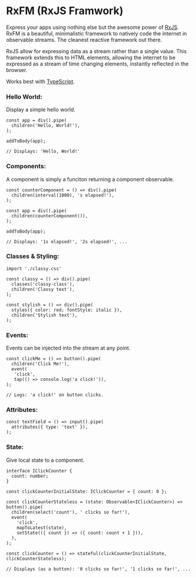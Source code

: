 # RxFM (RxJS Framwork)

Express your apps using nothing else but the awesome power of [RxJS](https://github.com/ReactiveX/rxjs). RxFM is a beautiful, minimalistic framework to natively code the internet in observable streams. The cleanest reactive framework out there.

RxJS allow for expressing data as a stream rather than a single value. This framework extends this to HTML elements, allowing the internet to be expressed as a stream of time changing elements, instantly reflected in the browser.

Works best with [TypeScript](https://www.typescriptlang.org/).

### Hello World:
Display a simple hello world.
```
const app = div().pipe(
  children('Hello, World!'),
);

addToBody(app);

// Displays: 'Hello, World!'
```

### Components:
A component is simply a funciton returning a component observable.
```
const counterComponent = () => div().pipe(
  children(interval(1000), 's elapsed!'),
);

const app = div().pipe(
  children(counterComponent()),
);

addToBody(app);

// Displays: '1s elapsed!', '2s elapsed!', ...
```

### Classes & Styling:
```
import './classy.css'

const classy = () => div().pipe(
  classes('classy-class'),
  children('Classy text'),
);

const stylish = () => div().pipe(
  styles({ color: red; fontStyle: italic }),
  children('Stylish text'),
);
```

### Events:
Events can be injected into the stream at any point.
```
const clickMe = () => button().pipe(
  children('Click Me!'),
  event(
   'click',
   tap(() => console.log('a click!')),
);

// Logs: 'a click!' on button clicks.
```

### Attributes:
```
const textField = () => input().pipe(
  attributes({ type: 'text' }),
);
```

### State:
Give local state to a component.
```
interface IClickCounter {
  count: number;
}

const clickCounterInitialState: IClickCounter = { count: 0 };

const clickCounterStateless = (state: Observable<IClickCounter>) => button().pipe(
  children(select('count'), ' clicks so far!'),
  event(
    'click',
    mapToLatest(state),
    setState(({ count }) => ({ count: count + 1 })),
  ),
);

const clickCounter = () => stateful(clickCounterInitialState, clickCounterStateless);

// Displays (as a button): '0 clicks so far!', '1 clicks so far!', ...
```
